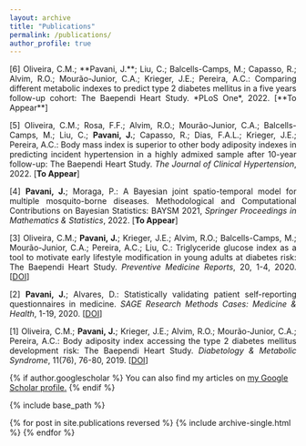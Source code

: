 ```yaml
---
layout: archive
title: "Publications"
permalink: /publications/
author_profile: true
---
```


<div style="text-align: justify">
[6] Oliveira, C.M.; **Pavani, J.**; Liu, C.; Balcells-Camps, M.; Capasso, R.; Alvim, R.O.; Mourão-Junior, C.A.; Krieger, J.E.; Pereira, A.C.: Comparing different metabolic indexes to predict type 2 diabetes mellitus in a five years follow-up cohort: The Baependi Heart Study. *PLoS One*, 2022. [**To Appear**]

[5] Oliveira, C.M.; Rosa, F.F.; Alvim, R.O.; Mourão-Junior, C.A.; Balcells-Camps, M.; Liu, C.; **Pavani, J.**; Capasso, R.; Dias, F.A.L.; Krieger, J.E.;  Pereira, A.C.: Body mass index is superior to other body adiposity indexes in predicting incident hypertension in a highly admixed sample after 10-year follow-up: The Baependi Heart Study. *The Journal of Clinical Hypertension*, 2022. [**To Appear**]

[4] **Pavani, J.**; Moraga, P.: A Bayesian joint spatio-temporal model for multiple mosquito-borne diseases. Methodological and Computational Contributions on Bayesian Statistics: BAYSM 2021, *Springer Proceedings in Mathematics & Statistics*, 2022. [**To Appear**]

[3] Oliveira, C.M.; **Pavani, J.**; Krieger, J.E.; Alvim, R.O.; Balcells-Camps, M.; Mourão-Junior, C.A.; Pereira, A.C.; Liu, C.: Triglyceride glucose index as a tool to motivate early lifestyle modification in young adults at diabetes risk: The Baependi Heart Study. *Preventive Medicine Reports*, 20, 1-4, 2020. [[DOI](https://doi.org/10.1016/j.pmedr.2020.101172)]

[2] **Pavani, J.**; Alvares, D.: Statistically validating patient self-reporting questionnaires in medicine. *SAGE Research Methods Cases: Medicine & Health*, 1-19, 2020. [[DOI](https://dx.doi.org/10.4135/9781529726763)]

[1] Oliveira, C.M.; **Pavani, J.**; Krieger, J.E.; Alvim, R.O.; Mourão-Junior, C.A.; Pereira, A.C.: Body adiposity index accessing the type 2 diabetes mellitus development risk: The Baependi Heart Study. *Diabetology & Metabolic Syndrome*, 11(76), 76-80, 2019. [[DOI](https://doi.org/10.1186/s13098-019-0467-1)] 
</div>

{% if author.googlescholar %}
  You can also find my articles on <u><a href="{{author.googlescholar}}">my Google Scholar profile</a>.</u>
{% endif %}

{% include base_path %}

{% for post in site.publications reversed %}
  {% include archive-single.html %}
{% endfor %}
